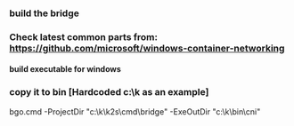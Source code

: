 <!--
SPDX-FileCopyrightText: © 2023 Siemens Healthcare GmbH

SPDX-License-Identifier: MIT
-->

### build the bridge
### Check latest common parts from: https://github.com/microsoft/windows-container-networking

#### build executable for windows 
### copy it to bin [Hardcoded c:\k as an example]
bgo.cmd -ProjectDir "c:\k\k2s\cmd\bridge" -ExeOutDir "c:\k\bin\cni"

